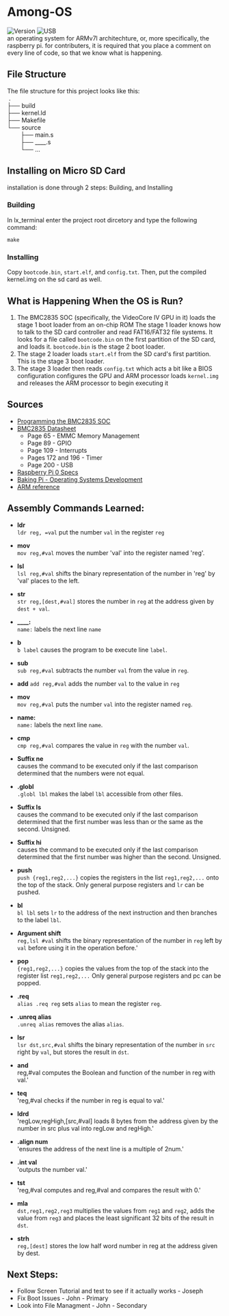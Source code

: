 # Among-OS
![Version][Screen02] ![USB][NoUSB]<br>
an operating system for ARMv7l architechture, or, more specifically, the raspberry pi. for contributers, it is required that you place a comment on every line of code, so that we know what is happening.

## File Structure
The file structure for this project looks like this: <br>
&nbsp;.<br>
├── build<br>
├── kernel.ld<br>
├── Makefile<br>
└── source<br>
&nbsp;&nbsp;&nbsp;&nbsp;&nbsp;&nbsp;&nbsp;&nbsp;├── main.s  
&nbsp;&nbsp;&nbsp;&nbsp;&nbsp;&nbsp;&nbsp;&nbsp;├── ____.s  
&nbsp;&nbsp;&nbsp;&nbsp;&nbsp;&nbsp;&nbsp;&nbsp;└── ...  

## Installing on Micro SD Card
installation is done through 2 steps: Building, and Installing

### Building
In lx_terminal enter the project root dircetory and type the following command:
```
make
```

### Installing
Copy `bootcode.bin`, `start.elf`, and `config.txt`. Then, put the compiled kernel.img on the sd card as well.

## What is Happening When the OS is Run?
1. The BMC2835 SOC (specifically, the VideoCore IV GPU in it) loads the stage 1 boot loader from an on-chip ROM
    The stage 1 loader knows how to talk to the SD card controller and read FAT16/FAT32 file systems. It looks for a file called `bootcode.bin` on the first partition of the SD card, and loads it. `bootcode.bin` is the stage 2 boot loader.
2. The stage 2 loader loads `start.elf` from the SD card's first partition. This is the stage 3 boot loader.
3. The stage 3 loader then reads `config.txt` which acts a bit like a BIOS configuration configures the GPU and ARM processor loads `kernel.img` and releases the ARM processor to begin executing it

## Sources
 * [Programming the BMC2835 SOC](https://www.glennklockwood.com/embedded/bmc2835-gpio.html)
 * [BMC2835 Datasheet](https://datasheets.raspberrypi.org/bcm2835/bcm2835-peripherals.pdf)
   * Page 65 - EMMC Memory Management
   * Page 89 - GPIO
   * Page 109 - Interrupts
   * Pages 172 and 196 - Timer
   * Page 200 - USB
 * [Raspberry Pi 0 Specs](https://cdn.sparkfun.com/assets/learn_tutorials/6/7/6/PiZero_1.pdf)
 * [Baking Pi - Operating Systems Development](https://www.cl.cam.ac.uk/projects/raspberrypi/tutorials/os/downloads.html)
 * [ARM reference](https://www.keil.com/support/man/docs/armasm/armasm_dom1361289850039.htm)

## Assembly Commands Learned:
* **ldr**  
    `ldr reg, =val` put the number `val` in the register `reg`

* **mov**  
      `mov reg,#val` moves the number 'val' into the register named 'reg'.
      
* **lsl**  
      `lsl reg,#val` shifts the binary representation of the number in 'reg' by 'val' places to the left.
 
* **str**  
    `str reg,[dest,#val]` stores the number in `reg` at the address given by `dest + val`.

* **____:**  
    `name:` labels the next line `name`

* **b**  
    `b label` causes the program to be execute line `label`.

* **sub**  
    `sub reg,#val` subtracts the number `val` from the value in `reg`.

* **add**
    `add reg,#val` adds the number `val` to the value in `reg`

* **mov**  
     `mov reg,#val` puts the number `val` into the register named `reg`.

* **name:**  
     `name:` labels the next line `name`.

* **cmp**  
    `cmp reg,#val` compares the value in `reg` with the number `val`.

* **Suffix ne**  
    causes the command to be executed only if the last comparison determined that the numbers were not equal.

* **.globl**  
    `.globl lbl` makes the label `lbl` accessible from other files.

* **Suffix ls**  
    causes the command to be executed only if the last comparison determined that the first number was less than or the same as the second. Unsigned.

* **Suffix hi**  
    causes the command to be executed only if the last comparison determined that the first number was higher than the second. Unsigned.

* **push**  
    `push {reg1,reg2,...}` copies the registers in the list `reg1,reg2,...` onto the top of the stack. Only general purpose registers and `lr` can be pushed.

* **bl**  
    `bl lbl` sets `lr` to the address of the next instruction and then branches to the label `lbl`.

* **Argument shift**  
    `reg,lsl #val` shifts the binary representation of the number in `reg` left by `val` before using it in the operation before.'

* **pop**  
    `{reg1,reg2,...}` copies the values from the top of the stack into the register list `reg1,reg2,...` Only general purpose registers and pc can be popped.

* **.req**  
    `alias .req reg` sets `alias` to mean the register `reg`.

* **.unreq alias**  
    `.unreq alias` removes the alias `alias`.

* **lsr**  
    `lsr dst,src,#val` shifts the binary representation of the number in `src` right by `val`, but stores the result in `dst`.

* **and**  
    reg,#val computes the Boolean and function of the number in reg with val.'

* **teq**  
    'reg,#val checks if the number in reg is equal to val.'

* **ldrd**  
    'regLow,regHigh,[src,#val] loads 8 bytes from the address given by the number in src plus val into regLow and regHigh.'

* **.align num**  
    'ensures the address of the next line is a multiple of 2num.'

* **.int val**  
    'outputs the number val.'

* **tst**  
    'reg,#val computes and reg,#val and compares the result with 0.'

* **mla**  
    `dst,reg1,reg2,reg3` multiplies the values from `reg1` and `reg2`, adds the value from `reg3` and places the least significant 32 bits of the result in `dst`.

* **strh**  
    `reg,[dest]` stores the low half word number in reg at the address given by dest.

## Next Steps:
 * Follow Screen Tutorial and test to see if it actually works - Joseph
 * Fix Boot Issues - John - Primary
 * Look into File Managment - John - Secondary

[OK01]: https://img.shields.io/badge/Version-OK01-blue
[OK02]: https://img.shields.io/badge/Version-OK02-blue
[OK03]: https://img.shields.io/badge/Version-OK03-blue
[OK04]: https://img.shields.io/badge/Version-OK04-blue
[OK05]: https://img.shields.io/badge/Version-OK05-blue
[Screen01]: https://img.shields.io/badge/Version-Screen01-blue
[Screen02]: https://img.shields.io/badge/Version-Screen02-blue
[Screen03]: https://img.shields.io/badge/Version-Screen03-blue
[Screen04]: https://img.shields.io/badge/Version-Screen04-blue
[Input01]: https://img.shields.io/badge/Version-Input01-blue
[Input02]: https://img.shields.io/badge/Version-Input02-blue

[NoUSB]: https://img.shields.io/badge/USB-No-brightgreen
[USB]: https://img.shields.io/badge/USB-Yes-brightgreen
